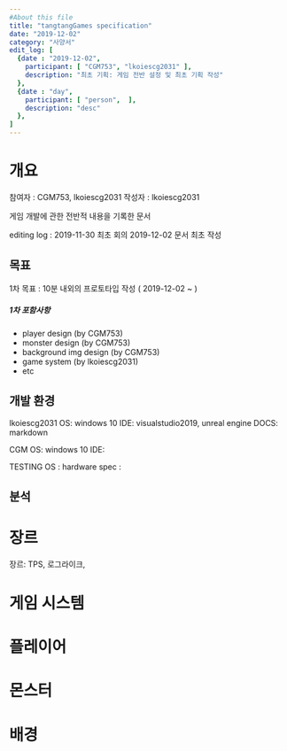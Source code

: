 ```yaml
---
#About this file
title: "tangtangGames specification"
date: "2019-12-02"
category: "사양서"
edit_log: [
  {date : "2019-12-02", 
    participant: [ "CGM753", "lkoiescg2031" ],
    description: "최초 기획: 게임 전반 설정 및 최초 기획 작성"
  },
  {date : "day", 
    participant: [ "person",  ],
    description: "desc"
  },
]
---
```


# 개요

참여자 : CGM753, lkoiescg2031
작성자 : lkoiescg2031

게임 개발에 관한 전반적 내용을 기록한 문서

editing log : 
2019-11-30 최초 회의
2019-12-02 문서 최초 작성

## 목표

1차 목표 : 10분 내외의 프로토타입 작성 ( 2019-12-02 ~ )

##### 1차 포함사항
 - player design (by CGM753)
 - monster design (by CGM753)
 - background img design (by CGM753)
 - game system (by lkoiescg2031)
 - etc

## 개발 환경

lkoiescg2031
OS: windows 10
IDE: visualstudio2019, unreal engine
DOCS: markdown

CGM
OS: windows 10
IDE: 

TESTING
OS :
hardware spec :

## 분석



# 장르 

장르: TPS, 로그라이크, 



# 게임 시스템



# 플레이어

# 몬스터

# 배경
